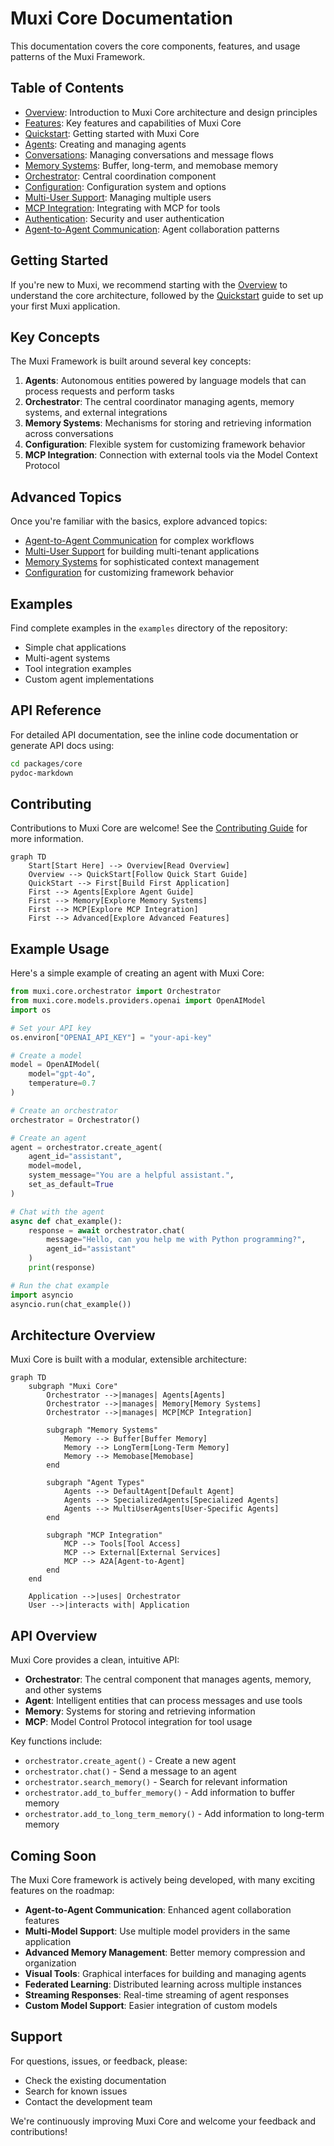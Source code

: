 # Muxi Core Documentation

This documentation covers the core components, features, and usage patterns of the Muxi Framework.

## Table of Contents

- [Overview](overview.md): Introduction to Muxi Core architecture and design principles
- [Features](features.md): Key features and capabilities of Muxi Core
- [Quickstart](quickstart.md): Getting started with Muxi Core
- [Agents](agents.md): Creating and managing agents
- [Conversations](conversations.md): Managing conversations and message flows
- [Memory Systems](memory-systems.md): Buffer, long-term, and memobase memory
- [Orchestrator](orchestrator.md): Central coordination component
- [Configuration](config.md): Configuration system and options
- [Multi-User Support](multi-user-support.md): Managing multiple users
- [MCP Integration](mcp-integration.md): Integrating with MCP for tools
- [Authentication](authentication.md): Security and user authentication
- [Agent-to-Agent Communication](agent-to-agent.md): Agent collaboration patterns

## Getting Started

If you're new to Muxi, we recommend starting with the [Overview](overview.md) to understand the core architecture, followed by the [Quickstart](quickstart.md) guide to set up your first Muxi application.

## Key Concepts

The Muxi Framework is built around several key concepts:

1. **Agents**: Autonomous entities powered by language models that can process requests and perform tasks
2. **Orchestrator**: The central coordinator managing agents, memory systems, and external integrations
3. **Memory Systems**: Mechanisms for storing and retrieving information across conversations
4. **Configuration**: Flexible system for customizing framework behavior
5. **MCP Integration**: Connection with external tools via the Model Context Protocol

## Advanced Topics

Once you're familiar with the basics, explore advanced topics:

- [Agent-to-Agent Communication](agent-to-agent.md) for complex workflows
- [Multi-User Support](multi-user-support.md) for building multi-tenant applications
- [Memory Systems](memory-systems.md) for sophisticated context management
- [Configuration](config.md) for customizing framework behavior

## Examples

Find complete examples in the `examples` directory of the repository:

- Simple chat applications
- Multi-agent systems
- Tool integration examples
- Custom agent implementations

## API Reference

For detailed API documentation, see the inline code documentation or generate API docs using:

```bash
cd packages/core
pydoc-markdown
```

## Contributing

Contributions to Muxi Core are welcome! See the [Contributing Guide](../../CONTRIBUTING.md) for more information.

```mermaid
graph TD
    Start[Start Here] --> Overview[Read Overview]
    Overview --> QuickStart[Follow Quick Start Guide]
    QuickStart --> First[Build First Application]
    First --> Agents[Explore Agent Guide]
    First --> Memory[Explore Memory Systems]
    First --> MCP[Explore MCP Integration]
    First --> Advanced[Explore Advanced Features]
```

## Example Usage

Here's a simple example of creating an agent with Muxi Core:

```python
from muxi.core.orchestrator import Orchestrator
from muxi.core.models.providers.openai import OpenAIModel
import os

# Set your API key
os.environ["OPENAI_API_KEY"] = "your-api-key"

# Create a model
model = OpenAIModel(
    model="gpt-4o",
    temperature=0.7
)

# Create an orchestrator
orchestrator = Orchestrator()

# Create an agent
agent = orchestrator.create_agent(
    agent_id="assistant",
    model=model,
    system_message="You are a helpful assistant.",
    set_as_default=True
)

# Chat with the agent
async def chat_example():
    response = await orchestrator.chat(
        message="Hello, can you help me with Python programming?",
        agent_id="assistant"
    )
    print(response)

# Run the chat example
import asyncio
asyncio.run(chat_example())
```

## Architecture Overview

Muxi Core is built with a modular, extensible architecture:

```mermaid
graph TD
    subgraph "Muxi Core"
        Orchestrator -->|manages| Agents[Agents]
        Orchestrator -->|manages| Memory[Memory Systems]
        Orchestrator -->|manages| MCP[MCP Integration]

        subgraph "Memory Systems"
            Memory --> Buffer[Buffer Memory]
            Memory --> LongTerm[Long-Term Memory]
            Memory --> Memobase[Memobase]
        end

        subgraph "Agent Types"
            Agents --> DefaultAgent[Default Agent]
            Agents --> SpecializedAgents[Specialized Agents]
            Agents --> MultiUserAgents[User-Specific Agents]
        end

        subgraph "MCP Integration"
            MCP --> Tools[Tool Access]
            MCP --> External[External Services]
            MCP --> A2A[Agent-to-Agent]
        end
    end

    Application -->|uses| Orchestrator
    User -->|interacts with| Application
```

## API Overview

Muxi Core provides a clean, intuitive API:

- **Orchestrator**: The central component that manages agents, memory, and other systems
- **Agent**: Intelligent entities that can process messages and use tools
- **Memory**: Systems for storing and retrieving information
- **MCP**: Model Control Protocol integration for tool usage

Key functions include:

- `orchestrator.create_agent()` - Create a new agent
- `orchestrator.chat()` - Send a message to an agent
- `orchestrator.search_memory()` - Search for relevant information
- `orchestrator.add_to_buffer_memory()` - Add information to buffer memory
- `orchestrator.add_to_long_term_memory()` - Add information to long-term memory

## Coming Soon

The Muxi Core framework is actively being developed, with many exciting features on the roadmap:

- **Agent-to-Agent Communication**: Enhanced agent collaboration features
- **Multi-Model Support**: Use multiple model providers in the same application
- **Advanced Memory Management**: Better memory compression and organization
- **Visual Tools**: Graphical interfaces for building and managing agents
- **Federated Learning**: Distributed learning across multiple instances
- **Streaming Responses**: Real-time streaming of agent responses
- **Custom Model Support**: Easier integration of custom models

## Support

For questions, issues, or feedback, please:

- Check the existing documentation
- Search for known issues
- Contact the development team

We're continuously improving Muxi Core and welcome your feedback and contributions!
